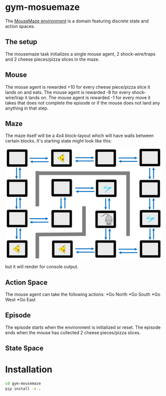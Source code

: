 # gym-mosuemaze

The [MouseMaze environment](https://github.com/AkasshShah/MouseMaze) is a domain featuring discrete state and action spaces.

## The setup

The mousemaze task initializes a single mouse agent, 2 shock-wire/traps and 2 cheese pieces/pizza slices in the maze.

## Mouse

The mouse agent is rewarded +10 for every cheese piece/pizza slice it lands on and eats. The mouse agent is rewarded -8 for every shock-wire/trap it lands on. The mouse agent is rewarded -1 for every move it takes that does not complete the episode or if the mouse does not land any anything in that step.

## Maze

The maze itself will be a 4x4 block-layout which will have walls between certain blocks. It's starting state might look like this:

![Image of Maze](https://github.com/AkasshShah/MouseMaze/blob/master/gym-mousemaze/MouseMaze.PNG)

but it will render for console output.

## Action Space

The mouse agent can take the following actions:
*Go North
*Go South
*Go West
*Go East

## Episode

The episode starts when the environment is initialized or reset. The episode ends when the mouse has collected 2 cheese pieces/pizza slices.

## State Space

# Installation

```bash
cd gym-mousemaze
pip install -e .
```
